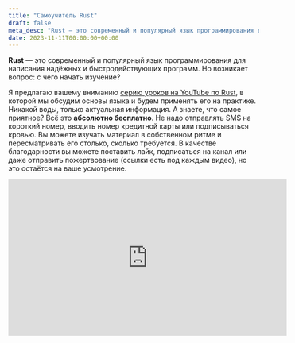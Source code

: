 ```yaml
---
title: "Самоучитель Rust"
draft: false
meta_desc: "Rust — это современный и популярный язык программирования для написания надёжных и быстродействующих программ. Но возникает вопрос: с чего начать изучение?"
date: 2023-11-11T00:00:00+00:00
---
```


<p><strong>Rust</strong> — это современный и популярный язык программирования для написания надёжных и быстродействующих программ. Но возникает вопрос: с чего начать изучение?</p>

<p>Я предлагаю вашему вниманию <a href="https://www.youtube.com/watch?v=iWL4ENjd1DM&list=PLWlFXymvoaJ_sriG09F8pEIIlIFPAnIaY">серию уроков на YouTube по Rust</a>, в которой мы обсудим основы языка и будем применять его на практике. Никакой воды, только актуальная информация. А знаете, что самое приятное? Всё это <strong>абсолютно бесплатно</strong>. Не надо отправлять SMS на короткий номер, вводить номер кредитной карты или подписываться кровью. Вы можете изучать материал в собственном ритме и пересматривать его столько, сколько требуется. В качестве благодарности вы можете поставить лайк, подписаться на канал или даже отправить пожертвование (ссылки есть под каждым видео), но это остаётся на ваше усмотрение.</p>

<iframe width="560" height="315" src="https://www.youtube.com/embed/iWL4ENjd1DM" title="YouTube video player" frameborder="0" allow="accelerometer; autoplay; clipboard-write; encrypted-media; gyroscope; picture-in-picture" allowfullscreen></iframe>